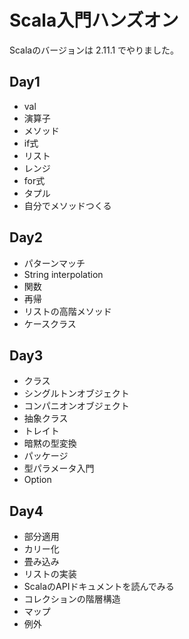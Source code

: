 # Scala入門ハンズオン

Scalaのバージョンは 2.11.1 でやりました。

## Day1
* val
* 演算子
* メソッド
* if式
* リスト
* レンジ
* for式
* タプル
* 自分でメソッドつくる


## Day2
* パターンマッチ
* String interpolation
* 関数
* 再帰
* リストの高階メソッド
* ケースクラス


## Day3
* クラス
* シングルトンオブジェクト
* コンパニオンオブジェクト
* 抽象クラス
* トレイト
* 暗黙の型変換
* パッケージ
* 型パラメータ入門
* Option


## Day4
* 部分適用
* カリー化
* 畳み込み
* リストの実装
* ScalaのAPIドキュメントを読んでみる
* コレクションの階層構造
* マップ
* 例外

